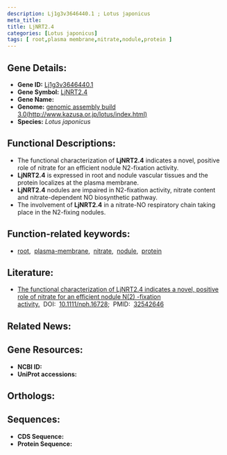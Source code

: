 ```yaml
---
description: Lj1g3v3646440.1 ; Lotus japonicus
meta_title:
title: LjNRT2.4
categories: [Lotus japonicus]
tags: [ root,plasma membrane,nitrate,nodule,protein ]
---
```


## Gene Details:
- **Gene ID:** [Lj1g3v3646440.1]()
- **Gene Symbol:** <u>LjNRT2.4</u>
- **Gene Name:** 
- **Genome:** [genomic assembly build 3.0(http://www.kazusa.or.jp/lotus/index.html) ]()
- **Species:** *Lotus japonicus*

## Functional Descriptions:
   - The functional characterization of **LjNRT2.4** indicates a novel, positive role of nitrate for an efficient nodule N2-fixation activity.
   - **LjNRT2.4** is expressed in root and nodule vascular tissues and the protein localizes at the plasma membrane.
   - **LjNRT2.4** nodules are impaired in N2-fixation activity, nitrate content and nitrate-dependent NO biosynthetic pathway.
   - The involvement of **LjNRT2.4** in a nitrate-NO respiratory chain taking place in the N2-fixing nodules.

## Function-related keywords:
   - [root](/tags/root/),&nbsp;&nbsp;[plasma-membrane](/tags/plasma-membrane/),&nbsp;&nbsp;[nitrate](/tags/nitrate/),&nbsp;&nbsp;[nodule](/tags/nodule/),&nbsp;&nbsp;[protein](/tags/protein/)

## Literature:
   - [The functional characterization of LjNRT2.4 indicates a novel, positive role of nitrate for an efficient nodule N(2) -fixation activity.](https://doi.org/10.1111/nph.16728)&nbsp;&nbsp;DOI:&nbsp;&nbsp;[10.1111/nph.16728](https://doi.org/10.1111/nph.16728);&nbsp;&nbsp;PMID:&nbsp;&nbsp;[32542646](https://pubmed.ncbi.nlm.nih.gov/32542646/)

## Related News:

## Gene Resources:
- **NCBI ID:**  [](https://www.ncbi.nlm.nih.gov/gene/?term=)
- **UniProt accessions:**  [](https://www.uniprot.org/uniprotkb//entry)

## Orthologs:

## Sequences:
- **CDS Sequence:**
- **Protein Sequence:**
